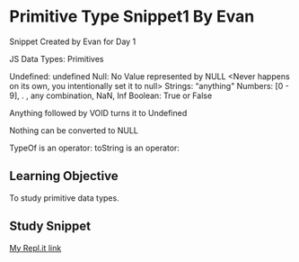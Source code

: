 # Primitive Type Snippet1 By Evan
Snippet Created by Evan for Day 1

JS Data Types: Primitives

Undefined: undefined <Undefined can happen as an error also>
Null: No Value represented by NULL <Never happens on its own, you intentionally set it to null>
Strings: “anything"
Numbers: [0 - 9], . ,  any combination, NaN, Inf
Boolean: True or False


Anything followed by VOID turns it to Undefined

Nothing can be converted to NULL


TypeOf is an operator: 
toString is an operator:

## Learning Objective
To study primitive data types.

## Study Snippet
[My Repl.it link](https://repl.it/@prachimehta1214/HalfIntentWeb)

